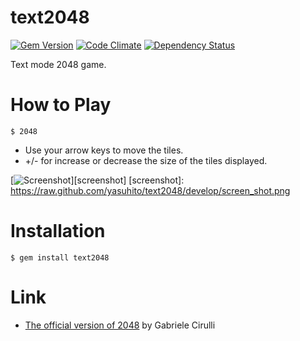 text2048
========
[![Gem Version](http://img.shields.io/gem/v/text2048.svg)][gem]
[![Code Climate](http://img.shields.io/codeclimate/github/yasuhito/text2048.svg)][codeclimate]
[![Dependency Status](http://img.shields.io/gemnasium/yasuhito/text2048.svg)][gemnasium]

Text mode 2048 game.

[gem]: https://rubygems.org/gems/text2048
[codeclimate]: https://codeclimate.com/github/yasuhito/text2048
[gemnasium]: https://gemnasium.com/yasuhito/text2048

How to Play
===========

```
$ 2048
```

- Use your arrow keys to move the tiles.
- +/- for increase or decrease the size of the tiles displayed.

[![Screenshot](https://raw.github.com/yasuhito/text2048/develop/screen_shot.png)][screenshot]
[screenshot]: https://raw.github.com/yasuhito/text2048/develop/screen_shot.png

Installation
============

```
$ gem install text2048
```

Link
====

 * [The official version of 2048](http://gabrielecirulli.github.io/2048/) by Gabriele Cirulli
